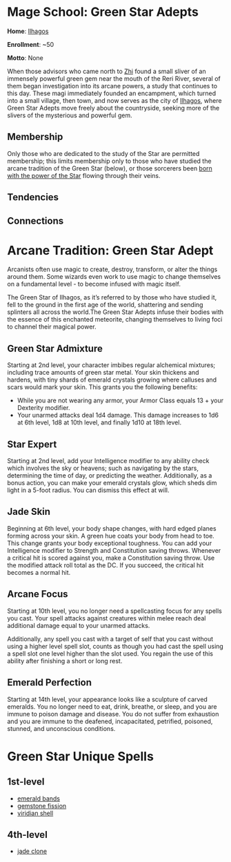 # Mage School: Green Star Adepts
**Home**: [Ilhagos](/Cities/Ilhagos.md)

**Enrollment**: ~50

**Motto**: None

When those advisors who came north to [Zhi](/Nations/Zhi.md) found a small sliver of an immensely powerful green gem near the mouth of the Reri River, several of them began investigation into its arcane powers, a study that continues to this day. These magi immediately founded an encampment, which turned into a small village, then town, and now serves as the city of [Ilhagos](/Cities/Ilhagos.md), where Green Star Adepts move freely about the countryside, seeking more of the slivers of the mysterious and powerful gem.

## Membership
Only those who are dedicated to the study of the Star are permitted membership; this limits membership only to those who have studied the arcane tradition of the Green Star (below), or those sorcerers been [born with the power of the Star](/Classes/Sorcerer/GreenStar.md) flowing through their veins.

## Tendencies

## Connections






# Arcane Tradition: Green Star Adept
Arcanists often use magic to create, destroy, transform, or alter the things around them. Some wizards even work to use magic to change themselves on a fundamental level - to become infused with magic itself. 

The Green Star of Ilhagos, as it’s referred to by those who have studied it, fell to the ground in the first age of the world, shattering and sending splinters all across the world.The Green Star Adepts infuse their bodies with the essence of this enchanted meteorite, changing themselves to living foci to channel their magical power.

## Green Star Admixture
Starting at 2nd level, your character imbibes regular alchemical mixtures; including trace amounts of green star metal. Your skin thickens and hardens, with tiny shards of emerald crystals growing where calluses and scars would mark your skin. This grants you the following benefits:
* While you are not wearing any armor, your Armor Class equals 13 + your Dexterity modifier.
* Your unarmed attacks deal 1d4 damage. This damage increases to 1d6 at 6th level, 1d8 at 10th level, and finally 1d10 at 18th level.

## Star Expert
Starting at 2nd level, add your Intelligence modifier to any ability check which involves the sky or heavens; such as navigating by the stars, determining the time of day, or predicting the weather. Additionally, as a bonus action, you can make your emerald crystals glow, which sheds dim light in a 5-foot radius. You can dismiss this effect at will.

## Jade Skin
Beginning at 6th level, your body shape changes, with hard edged planes forming across your skin. A green hue coats your body from head to toe. This change grants your body exceptional toughness. You can add your Intelligence modifier to Strength and Constitution saving throws. Whenever a critical hit is scored against you, make a Constitution saving throw. Use the modified attack roll total as the DC. If you succeed, the critical hit becomes a normal hit.

## Arcane Focus
Starting at 10th level, you no longer need a spellcasting focus for any spells you cast. Your spell attacks against creatures within melee reach deal additional damage equal to your unarmed attacks.

Additionally, any spell you cast with a target of self that you cast without using a higher level spell slot, counts as though you had cast the spell using a spell slot one level higher than the slot used. You regain the use of this ability after finishing a short or long rest.

## Emerald Perfection
Starting at 14th level, your appearance looks like a sculpture of carved emeralds. You no longer need to eat, drink, breathe, or sleep, and you are immune to poison damage and disease. You do not suffer from exhaustion and you are immune to the deafened, incapacitated, petrified, poisoned, stunned, and unconscious conditions.

# Green Star Unique Spells

## 1st-level
* [emerald bands](/Magic/Spells/emerald-bands.md)
* [gemstone fission](/Magic/Spells/gemstone-fission.md)
* [viridian shell](/Magic/Spells/viridian-shell.md)

## 4th-level
* [jade clone](/Magic/Spells/jade-clone.md)
